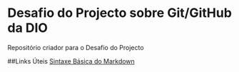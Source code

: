 # Desafio do Projecto sobre Git/GitHub da DIO
Repositório criador para o Desafio do Projecto

##Links Úteis
[Sintaxe Básica do Markdown](hhtps://www.markdownguide.org/basic-syntax/)
